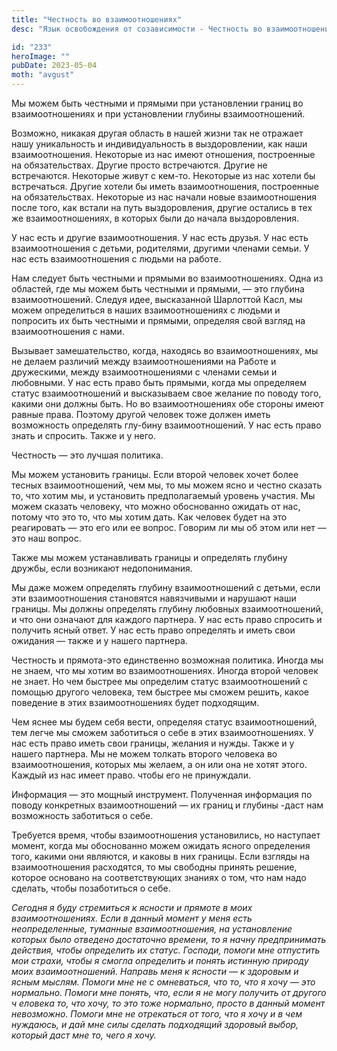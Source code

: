 ```yaml
---
title: "Честность во взаимоотношениях"
desc: "Язык освобождения от созависимости - Честность во взаимоотношениях"

id: "233"
heroImage: ""
pubDate: 2023-05-04
moth: "avgust"
---
```


Мы можем быть честными и прямыми при установлении границ во взаимоотношениях и
при установлении глубины взаимоотношений.

Возможно, никакая другая область в нашей жизни так не отражает нашу
уникальность и индивидуальность в выздоровлении, как наши взаимоотношения.
Некоторые из нас имеют отношения, построенные на обязательствах. Другие просто
встречаются. Другие не встречаются. Некоторые живут с кем-то. Некоторые из нас
хотели бы встречаться. Другие хотели бы иметь взаимоотношения, построенные на
обязательствах. Некоторые из нас начали новые взаимоотношения после того, как
встали на путь выздоровления, другие остались в тех же взаимоотношениях, в
которых были до начала выздоровления.

У нас есть и другие взаимоотношения. У нас есть друзья. У нас есть
взаимоотношения с детьми, родителями, другими членами семьи. У нас есть
взаимоотношения с людьми на работе.

Нам следует быть честными и прямыми во взаимоотношениях. Одна из областей, где
мы можем быть честными и прямыми, — это глубина взаимоотношений. Следуя идее,
высказанной Шарлоттой Касл, мы можем определиться в наших взаимоотношениях с
людьми и попросить их быть честными и прямыми, определяя свой взгляд на
взаимоотношения с нами.

Вызывает замешательство, когда, находясь во взаимоотношениях, мы не делаем
различий между взаимоотношениями на Работе и дружескими, между
взаимоотношениями с членами семьи и любовными. У нас есть право быть прямыми,
когда мы определяем статус взаимоотношений и высказываем свое желание по
поводу того, какими они должны быть. Но во взаимоотношениях обе стороны имеют
равные права. Поэтому другой человек тоже должен иметь возможность определять
глу-бину взаимоотношений. У нас есть право знать и спросить. Также и у него.

Честность — это лучшая политика.

Мы можем установить границы. Если второй человек хочет более тесных
взаимоотношений, чем мы, то мы можем ясно и честно сказать то, что хотим мы, и
установить предполагаемый уровень участия. Мы можем сказать человеку, что
можно обоснованно ожидать от нас, потому что это то, что мы хотим дать. Как
человек будет на это реагировать — это его или ее вопрос. Говорим ли мы об
этом или нет — это наш вопрос.

Также мы можем устанавливать границы и определять глубину дружбы, если
возникают недопонимания.

Мы даже можем определять глубину взаимоотношений с детьми, если эти
взаимоотношения становятся навязчивыми и нарушают наши границы. Мы должны
определять глубину любовных взаимоотношений, и что они означают для каждого
партнера. У нас есть право спросить и получить ясный ответ. У нас есть право
определять и иметь свои ожидания — также и у нашего партнера.

Честность и прямота-это единственно возможная политика. Иногда мы не знаем,
что мы хотим во взаимоотношениях. Иногда второй человек не знает. Но чем
быстрее мы определим статус взаимоотношений с помощью другого человека, тем
быстрее мы сможем решить, какое поведение в этих взаимоотношениях будет
подходящим.

Чем яснее мы будем себя вести, определяя статус взаимоотношений, тем легче мы
сможем заботиться о себе в этих взаимоотношениях. У нас есть право иметь свои
границы, желания и нужды. Также и у нашего партнера. Мы не можем толкать
второго человека во взаимоотношения, которых мы желаем, а он или она не хотят
этого. Каждый из нас имеет право. чтобы его не принуждали.

Информация — это мощный инструмент. Полученная информация по поводу конкретных
взаимоотношений — их границ и глубины -даст нам возможность заботиться о себе.

Требуется время, чтобы взаимоотношения установились, но наступает момент,
когда мы обоснованно можем ожидать ясного определения того, какими они
являются, и каковы в них границы. Если взгляды на взаимоотношения расходятся,
то мы свободны принять решение, которое основано на соответствующих знаниях о
том, что нам надо сделать, чтобы позаботиться о себе.

_Сегодня_ _я_ _буду_ _стремиться_ _к_ _ясности_ _и_ _прямоте_ _в_ _моих_
_взаимоотношениях._ _Если_ _в_ _данный_ _момент_ _у_ _меня_ _есть_
_неопределенные,_ _туманные_ _взаимоотношения,_ _на_ _установление_ _которых_
_было_ _отведено_ _достаточно_ _времени,_ _то_ _я_ _начну_ _предпринимать_
_действия,_ _чтобы_ _определить_ _их_ _статус._ _Господи,_ _помоги_ _мне_
_отпустить_ _мои_ _страхи,_ _чтобы_ _я_ _смогла_ _определить_ _и_ _понять_
_истинную_ _природу_ _моих_ _взаимоотношений._ _Направь_ _меня_ _к_ _ясности_
_—_ _к_ _здоровым_ _и_ _ясным_ _мыслям._ _Помоги_ _мне_ _не_ _с_ _омневаться,_
_что_ _то,_ _что_ _я_ _хочу_ _—_ _это_ _нормально._ _Помоги_ _мне_ _понять,_
_что,_ _если_ _я_ _не_ _могу_ _получить_ _от_ _другого_ _ч_ _еловека_ _то,_
_что_ _хочу,_ _то_ _это_ _тоже_ _нормально,_ _просто_ _в_ _данный_ _момент_
_невозможно._ _Помоги_ _мне_ _не_ _отрекаться_ _от_ _того,_ _что_ _я_ _хочу_
_и_ _в_ _чем_ _нуждаюсь,_ _и_ _дай_ _мне_ _силы_ _сделать_ _подходящий_
_здоровый_ _выбор,_ _который_ _даст_ _мне_ _то,_ _чего_ _я_ _хочу._
